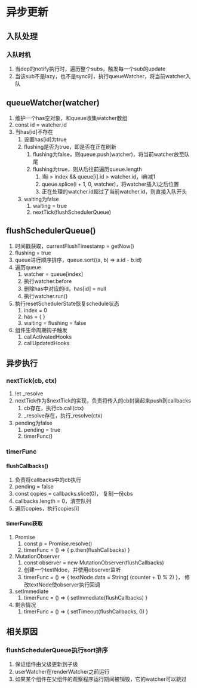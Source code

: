 # 异步更新

## 入队处理

### 入队时机

1. 当dep的notify执行时，遍历整个subs，触发每一个sub的update
2. 当该sub不是lazy，也不是sync时，执行queueWatcher，将当前watcher入队

## queueWatcher(watcher)

1. 维护一个has空对象，和queue收集watcher数组
2. const id = watcher.id
3. 当has[id]不存在
    1. 设置has[id]为true
    2. flushing是否为true，即是否在正在刷新
        1. flushing为false，则queue.push(watcher)，将当前watcher放至队尾
        2. flushing为true，则从后往前遍历queue.length
            1. 当i > index && queue[i].id > watcher.id，i自减1
            2. queue.splice(i + 1, 0, watcher)，将watcher插入i之后位置
            3. 正在处理的watcher.id超过了当前watcher.id，则直接入队开头
    3. waiting为false
        1. waiting = true
        2. nextTick(flushSchedulerQueue)

## flushSchedulerQueue()

1. 时间戳获取，currentFlushTimestamp = getNow()
2. flushing = true
3. queue进行顺序排序，queue.sort((a, b) => a.id - b.id)
4. 遍历queue
    1. watcher = queue[index]
    2. 执行watcher.before
    3. 删除has中对应的id，has[id] = null
    4. 执行watcher.run()
5. 执行resetSchedulerState恢复schedule状态
    1. index = 0
    2. has = { }
    3. waiting = flushing = false
6. 组件生命周期钩子触发
    1. callActivatedHooks
    2. callUpdatedHooks

## 异步执行

### nextTick(cb, ctx)

1. let _resolve
2. nextTick作为$nextTick的实现，负责将传入的cb封装起来push到callbacks
     1. cb存在，执行cb.call(ctx)
     2. _resolve存在，执行_resolve(ctx)
3. pending为false
    1. pending = true
    2. timerFunc()

### timerFunc

#### flushCallbacks()

1. 负责将callbacks中的cb执行
2. pending = false
3. const copies = callbacks.slice(0)， 复制一份cbs
4. callbacks.length = 0，清空队列
5. 遍历copies，执行copies[i]

#### timerFunc获取

1. Promise
    1. const p = Promise.resolve()
    2. timerFunc = () => { p.then(flushCallbacks) }
2. MutationObserver
    1. const observer = new MutationObserver(flushCallbacks)
    2. 创建一个textNdoe，并使用observer监听
    3. timerFunc = () => { textNode.data = String( (counter + 1) % 2) }， 修改textNode使observer执行回调
3. setImmediate
    1. timerFunc = () => { setImmediate(flushCallbacks) }
4. 剩余情况
    1. timerFunc = () => { setTimeout(flushCallbacks, 0) }

## 相关原因

### flushSchedulerQueue执行sort排序

1. 保证组件由父级更新到子级
2. userWatcher在renderWatcher之前运行
3. 如果某个组件在父组件的观察程序运行期间被销毁，它的watcher可以跳过
